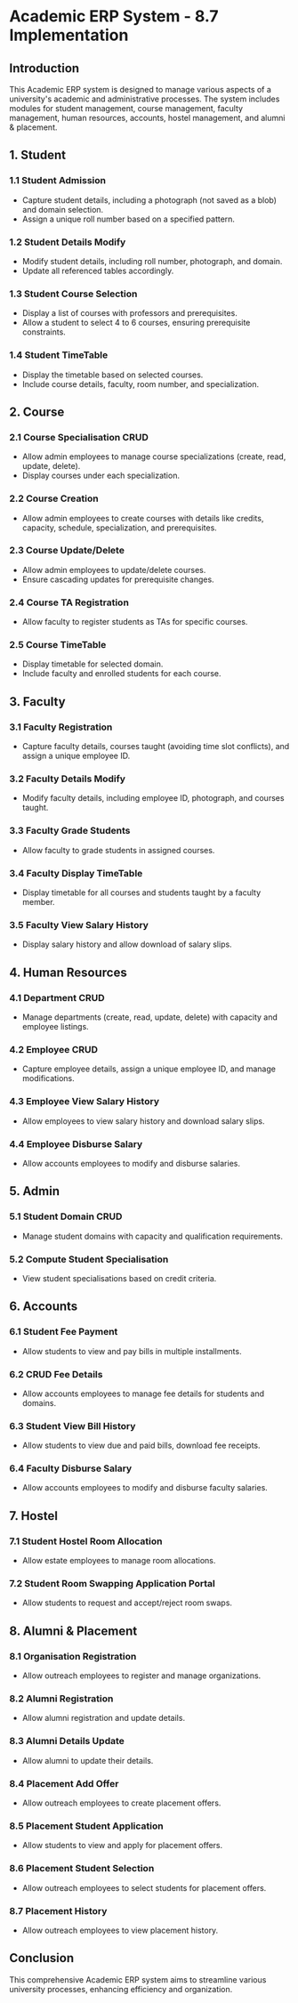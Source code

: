 # Academic ERP System - 8.7 Implementation

## Introduction
This Academic ERP system is designed to manage various aspects of a university's academic and administrative processes. The system includes modules for student management, course management, faculty management, human resources, accounts, hostel management, and alumni & placement.

## 1. Student
### 1.1 Student Admission
- Capture student details, including a photograph (not saved as a blob) and domain selection.
- Assign a unique roll number based on a specified pattern.

### 1.2 Student Details Modify
- Modify student details, including roll number, photograph, and domain.
- Update all referenced tables accordingly.

### 1.3 Student Course Selection
- Display a list of courses with professors and prerequisites.
- Allow a student to select 4 to 6 courses, ensuring prerequisite constraints.

### 1.4 Student TimeTable
- Display the timetable based on selected courses.
- Include course details, faculty, room number, and specialization.

## 2. Course
### 2.1 Course Specialisation CRUD
- Allow admin employees to manage course specializations (create, read, update, delete).
- Display courses under each specialization.

### 2.2 Course Creation
- Allow admin employees to create courses with details like credits, capacity, schedule, specialization, and prerequisites.

### 2.3 Course Update/Delete
- Allow admin employees to update/delete courses.
- Ensure cascading updates for prerequisite changes.

### 2.4 Course TA Registration
- Allow faculty to register students as TAs for specific courses.

### 2.5 Course TimeTable
- Display timetable for selected domain.
- Include faculty and enrolled students for each course.

## 3. Faculty
### 3.1 Faculty Registration
- Capture faculty details, courses taught (avoiding time slot conflicts), and assign a unique employee ID.

### 3.2 Faculty Details Modify
- Modify faculty details, including employee ID, photograph, and courses taught.

### 3.3 Faculty Grade Students
- Allow faculty to grade students in assigned courses.

### 3.4 Faculty Display TimeTable
- Display timetable for all courses and students taught by a faculty member.

### 3.5 Faculty View Salary History
- Display salary history and allow download of salary slips.

## 4. Human Resources
### 4.1 Department CRUD
- Manage departments (create, read, update, delete) with capacity and employee listings.

### 4.2 Employee CRUD
- Capture employee details, assign a unique employee ID, and manage modifications.

### 4.3 Employee View Salary History
- Allow employees to view salary history and download salary slips.

### 4.4 Employee Disburse Salary
- Allow accounts employees to modify and disburse salaries.

## 5. Admin
### 5.1 Student Domain CRUD
- Manage student domains with capacity and qualification requirements.

### 5.2 Compute Student Specialisation
- View student specialisations based on credit criteria.

## 6. Accounts
### 6.1 Student Fee Payment
- Allow students to view and pay bills in multiple installments.

### 6.2 CRUD Fee Details
- Allow accounts employees to manage fee details for students and domains.

### 6.3 Student View Bill History
- Allow students to view due and paid bills, download fee receipts.

### 6.4 Faculty Disburse Salary
- Allow accounts employees to modify and disburse faculty salaries.

## 7. Hostel
### 7.1 Student Hostel Room Allocation
- Allow estate employees to manage room allocations.

### 7.2 Student Room Swapping Application Portal
- Allow students to request and accept/reject room swaps.

## 8. Alumni & Placement
### 8.1 Organisation Registration
- Allow outreach employees to register and manage organizations.

### 8.2 Alumni Registration
- Allow alumni registration and update details.

### 8.3 Alumni Details Update
- Allow alumni to update their details.

### 8.4 Placement Add Offer
- Allow outreach employees to create placement offers.

### 8.5 Placement Student Application
- Allow students to view and apply for placement offers.

### 8.6 Placement Student Selection
- Allow outreach employees to select students for placement offers.

### 8.7 Placement History
- Allow outreach employees to view placement history.

## Conclusion
This comprehensive Academic ERP system aims to streamline various university processes, enhancing efficiency and organization.
